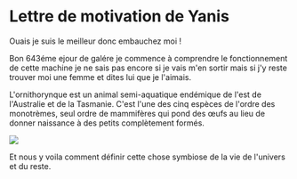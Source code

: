 

# Lettre de motivation de Yanis


<!-- peut être que d'autre argument sont nécessaires : -->

Ouais je suis le meilleur donc embauchez moi !

Bon 643éme ejour de galére je commence à comprendre le fonctionnement de cette machine je ne sais pas encore si je vais m'en sortir mais si j'y reste
trouver moi une femme et dites lui que je l'aimais.

L'ornithorynque est un animal semi-aquatique endémique de l'est de l'Australie et de la Tasmanie. C'est l'une des cinq espèces de l'ordre  des monotrèmes, seul ordre de mammifères qui pond des œufs au lieu de  donner naissance à des petits complètement formés.

![](https://upload.wikimedia.org/wikipedia/commons/thumb/3/32/Ornithorhynchus.jpg/1200px-Ornithorhynchus.jpg)

Et nous y voila comment définir cette chose symbiose de la vie de l'univers et du reste.
